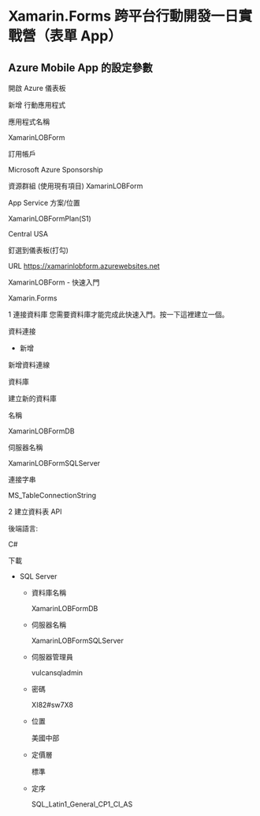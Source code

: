 # Xamarin.Forms 跨平台行動開發一日實戰營（表單 App） 

## Azure Mobile App 的設定參數

開啟 Azure 儀表板

新增 行動應用程式

應用程式名稱

XamarinLOBForm

訂用帳戶

Microsoft Azure Sponsorship


資源群組 (使用現有項目)
XamarinLOBForm

App Service 方案/位置

XamarinLOBFormPlan(S1)

Central USA

釘選到儀表板(打勾)

URL
https://xamarinlobform.azurewebsites.net

XamarinLOBForm - 快速入門

Xamarin.Forms

1 連接資料庫 您需要資料庫才能完成此快速入門。按一下這裡建立一個。

  資料連接

  + 新增

  新增資料連線

  資料庫

  建立新的資料庫

  名稱

  XamarinLOBFormDB 

  伺服器名稱

  XamarinLOBFormSQLServer

  

  連接字串

  MS_TableConnectionString

2 建立資料表 API

  後端語言:

  C#

  下載

* SQL Server

  * 資料庫名稱

    XamarinLOBFormDB 

  * 伺服器名稱

    XamarinLOBFormSQLServer

  * 伺服器管理員

    vulcansqladmin

  * 密碼

    XI82#sw7X8

  * 位置

    美國中部

  * 定價層

    標準

  * 定序
    
    SQL_Latin1_General_CP1_CI_AS

